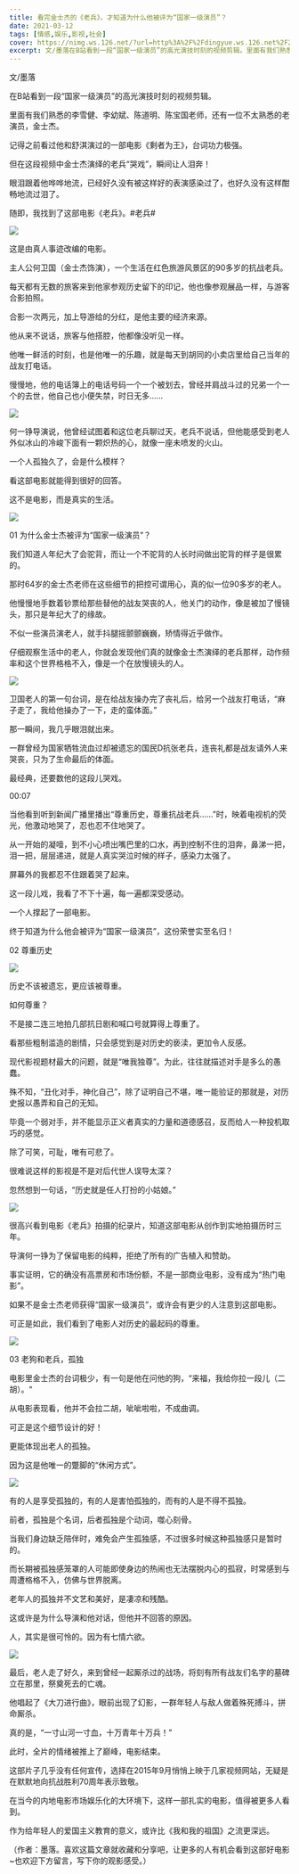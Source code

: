 ```yaml
---
title: 看完金士杰的《老兵》，才知道为什么他被评为“国家一级演员”？
date: 2021-03-12
tags: [情感,娱乐,影视,社会]
cover: https://nimg.ws.126.net/?url=http%3A%2F%2Fdingyue.ws.126.net%2F2020%2F1216%2F72265fecj00qleucz000tc000b900dnm.jpg&thumbnail=650x2147483647&quality=80&type=jpg
excerpt: 文/墨落在B站看到一段“国家一级演员”的高光演技时刻的视频剪辑。里面有我们熟悉的李雪健、李幼斌、陈道明、陈宝国老师，还有一位不太熟悉的老演员，金士杰。记得之前看过他和舒淇演过的一部电影《剩者为王》，台词功力极强。但在这段视频
---
```

文/墨落

在B站看到一段“国家一级演员”的高光演技时刻的视频剪辑。

里面有我们熟悉的李雪健、李幼斌、陈道明、陈宝国老师，还有一位不太熟悉的老演员，金士杰。

记得之前看过他和舒淇演过的一部电影《剩者为王》，台词功力极强。

但在这段视频中金士杰演绎的老兵“哭戏”，瞬间让人泪奔！

眼泪跟着他哗哗地流，已经好久没有被这样好的表演感染过了，也好久没有这样酣畅地流过泪了。

随即，我找到了这部电影《老兵》。#老兵#

![](https://nimg.ws.126.net/?url=http%3A%2F%2Fdingyue.ws.126.net%2F2020%2F1216%2F72265fecj00qleucz000tc000b900dnm.jpg&thumbnail=650x2147483647&quality=80&type=jpg)  

这是由真人事迹改编的电影。

主人公何卫国（金士杰饰演），一个生活在红色旅游风景区的90多岁的抗战老兵。

每天都有无数的旅客来到他家参观历史留下的印记，他也像参观展品一样，与游客合影拍照。

合影一次两元，加上导游给的分红，是他主要的经济来源。

他从来不说话，旅客与他搭腔，他都像没听见一样。

他唯一鲜活的时刻，也是他唯一的乐趣，就是每天到胡同的小卖店里给自己当年的战友打电话。

慢慢地，他的电话簿上的电话号码一个一个被划去，曾经并肩战斗过的兄弟一个一个的去世，他自己也小便失禁，时日无多……

![](https://nimg.ws.126.net/?url=http%3A%2F%2Fdingyue.ws.126.net%2F2020%2F1216%2Ffb7396ccj00qleucz001dc000d400e8m.jpg&thumbnail=650x2147483647&quality=80&type=jpg)  

何一铮导演说，他曾经试图着和这位老兵聊过天，老兵不说话，但他能感受到老人外似冰山的冷峻下面有一颗炽热的心，就像一座未喷发的火山。

一个人孤独久了，会是什么模样？

看这部电影就能得到很好的回答。

这不是电影，而是真实的生活。

![](https://nimg.ws.126.net/?url=http%3A%2F%2Fdingyue.ws.126.net%2F2020%2F1216%2F39fe487cj00qleucz000oc000hs008im.jpg&thumbnail=650x2147483647&quality=80&type=jpg)  

01 为什么金士杰被评为“国家一级演员”？

我们知道人年纪大了会驼背，而让一个不驼背的人长时间做出驼背的样子是很累的。

那时64岁的金士杰老师在这些细节的把控可谓用心，真的似一位90多岁的老人。

他慢慢地手数着钞票给那些替他的战友哭丧的人，他关门的动作，像是被加了慢镜头，那只是年纪大了的缘故。

不似一些演员演老人，就手抖腿摇颤颤巍巍，矫情得近乎做作。

仔细观察生活中的老人，你就会发现他们真的就像金士杰演绎的老兵那样，动作频率和这个世界格格不入，像是一个在放慢镜头的人。

![](https://nimg.ws.126.net/?url=http%3A%2F%2Fdingyue.ws.126.net%2F2020%2F1216%2Fddd4d0b1j00qleucz000mc000hs008im.jpg&thumbnail=650x2147483647&quality=80&type=jpg)  

卫国老人的第一句台词，是在给战友操办完了丧礼后，给另一个战友打电话，“麻子走了，我给他操办了一下，走的蛮体面。”

那一瞬间，我几乎眼泪就出来。

一群曾经为国家牺牲流血过却被遗忘的国民D抗张老兵，连丧礼都是战友请外人来哭丧，只为了生命最后的体面。

最经典，还要数他的这段儿哭戏。

00:07

当他看到听到新闻广播里播出“尊重历史，尊重抗战老兵……”时，映着电视机的荧光，他激动地哭了，忍也忍不住地哭了。

从一开始的凝噎，到不小心喷出嘴巴里的口水，再到控制不住的泪奔，鼻涕一把，泪一把，层层递进，就是人真实哭泣时候的样子，感染力太强了。

屏幕外的我都忍不住跟着哭了起来。

这一段儿戏，我看了不下十遍，每一遍都深受感动。

一个人撑起了一部电影。

终于知道为什么他会被评为“国家一级演员”，这份荣誉实至名归！

02 尊重历史

![](https://nimg.ws.126.net/?url=http%3A%2F%2Fdingyue.ws.126.net%2F2020%2F1216%2Ff0ef622aj00qleucz0015c000g5009bm.jpg&thumbnail=650x2147483647&quality=80&type=jpg)  

历史不该被遗忘，更应该被尊重。

如何尊重？

不是接二连三地拍几部抗日剧和喊口号就算得上尊重了。

看那些粗制滥造的剧情，只会感觉到是对历史的亵渎，更加令人反感。

现代影视题材最大的问题，就是“唯我独尊”。为此，往往就描述对手是多么的愚蠢。

殊不知，“丑化对手，神化自己”，除了证明自己不堪，唯一能验证的那就是，对历史报以愚弄和自己的无知。

毕竟一个弱对手，并不能显示正义者真实的力量和道德感召，反而给人一种投机取巧的感觉。

除了可笑，可耻，唯有可悲了。

很难说这样的影视是不是对后代世人误导太深？

忽然想到一句话，“历史就是任人打扮的小姑娘。”

![](https://nimg.ws.126.net/?url=http%3A%2F%2Fdingyue.ws.126.net%2F2020%2F1216%2F80d86cd5j00qleucz000fc000hs008im.jpg&thumbnail=650x2147483647&quality=80&type=jpg)  

很高兴看到电影《老兵》拍摄的纪录片，知道这部电影从创作到实地拍摄历时三年。

导演何一铮为了保留电影的纯粹，拒绝了所有的广告植入和赞助。

事实证明，它的确没有高票房和市场份额，不是一部商业电影，没有成为“热门电影”。

如果不是金士杰老师获得“国家一级演员”，或许会有更少的人注意到这部电影。

可正是如此，我们看到了电影人对历史的最起码的尊重。

![](https://nimg.ws.126.net/?url=http%3A%2F%2Fdingyue.ws.126.net%2F2020%2F1216%2Faefa52dbp00qleucz002gc000hs009sm.png&thumbnail=650x2147483647&quality=80&type=jpg)  

03 老狗和老兵，孤独

电影里金士杰的台词极少，有一句是他在问他的狗，“来福，我给你拉一段儿（二胡）。“

从电影表现看，他并不会拉二胡，呲呲啦啦，不成曲调。

可正是这个细节设计的好！

更能体现出老人的孤独。

因为这是他唯一的蹩脚的“休闲方式”。

![](https://nimg.ws.126.net/?url=http%3A%2F%2Fdingyue.ws.126.net%2F2020%2F1216%2F08a78a1cj00qleucz000tc000hs008im.jpg&thumbnail=650x2147483647&quality=80&type=jpg)  

有的人是享受孤独的，有的人是害怕孤独的，而有的人是不得不孤独。

前者，孤独是个名词，后者孤独是个动词，噬心刻骨。

当我们身边缺乏陪伴时，难免会产生孤独感，不过很多时候这种孤独感只是暂时的。

而长期被孤独感笼罩的人可能即使身边的热闹也无法摆脱内心的孤寂，时常感到与周遭格格不入，仿佛与世界脱离。

老年人的孤独并不文艺和美好，是凄凉和残酷。

这或许是为什么导演和他对话，但他并不回答的原因。

人，其实是很可怜的。因为有七情六欲。

![](https://nimg.ws.126.net/?url=http%3A%2F%2Fdingyue.ws.126.net%2F2020%2F1216%2F17003c18j00qleucz0009c000cv0051m.jpg&thumbnail=650x2147483647&quality=80&type=jpg)  

最后，老人走了好久，来到曾经一起厮杀过的战场，将刻有所有战友们名字的墓碑立在那里，祭奠死去的亡魂。

他唱起了《大刀进行曲》，眼前出现了幻影，一群年轻人与敌人做着殊死搏斗，拼命厮杀。

真的是，“一寸山河一寸血，十万青年十万兵！”

此时，全片的情绪被推上了巅峰，电影结束。

这部片子几乎没有任何宣传，选择在2015年9月悄悄上映于几家视频网站，无疑是在默默地向抗战胜利70周年表示致敬。

在当今的内地电影市场娱乐化的大环境下，这样一部扎实的电影，值得被更多人看到。

作为给年轻人的爱国主义教育的意义，或许比《我和我的祖国》之流更深远。

（作者：墨落。喜欢这篇文章就收藏和分享吧，让更多的人有机会看到这部好电影~也欢迎下方留言，写下你的观影感受。）

